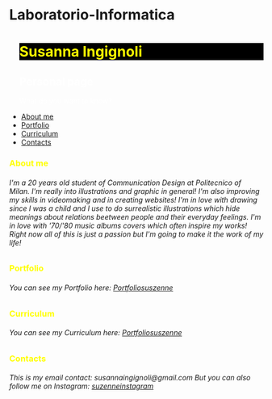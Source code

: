 # Laboratorio-Informatica
<html>
<head>
<style>
body {
    background-image: url("https://www.environmentallights.com/media/catalog/product/large/rgb-pixelpro-bullet-8mm.gif");
}
</style>
</head>
<body>
<h1 style="color:yellow;background-color:black;margin-left:20px"> Susanna Ingignoli </h1>
<h2 style="color:white;margin-left:20px">Personal page</h2>

<p style="margin-left:20px">
<h6{
style="color:white"
}>What do you want to know?
<ul>
<li> <a href="#Aboutme">About me</a> </li>
<li> <a href="#Portfolio">Portfolio</a> </li>
<li> <a href="#Curriculum">Curriculum</a> </li>
<li> <a href="#Contacts">Contacts</a> </li>
</h6>
</ul>
</p>

<p style="margin-left:20px">
<h3 style="color:yellow" id="About me">About me</h3>
<h6>I'm a 20 years old student of Communication Design at Politecnico of Milan. 
I'm really into illustrations and graphic in general!
I'm also improving my skills in videomaking and in creating websites!
I'm in love with drawing since I was a child and I use to do surrealistic illustrations which hide meanings about relations beetween people and their everyday feelings.
I'm in love with '70/'80 music albums covers which often inspire my works!
Right now all of this is just a passion but I'm going to make it the work of my life! 
</h6> 
</p>

<p style="margin-left:20px">
<h3 style="color:yellow" id="Portfolio">Portfolio</h3>
<h6>You can see my Portfolio here: <a href="https//:suszenneportfolio">Portfoliosuszenne</a>
</h6>
</p>

<p style="margin-left:20px">
<h3 style="color:yellow" id="Curriculum">Curriculum</h3>
<h6>You can see my Curriculum here: <a href="https//:suszennecurriculum">Portfoliosuszenne</a>
</h6>
</p>

<p style="margin-left:20px">
<h3 style="color:yellow" id="Contacts">Contacts</h3>
<h6>This is my email contact: susannaingignoli@gmail.com
But you can also follow me on Instagram: <a href="https://www.instagram.com/suszenne/">suzenneinstagram</a>
</h6>
</p>
</body>
</html>
